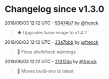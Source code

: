 # Changelog since v1.3.0

2018/06/03 12:12 UTC - [53474b7](https://github.com/hassio-addons/addon-example/commit/53474b728c6a3306753c7439dbcc0a7e7e840ddd) by [@frenck](https://github.com/frenck)
> :arrow_up: Upgrades base image to v1.4.2 

2018/06/03 12:12 UTC - [23a7bbb](https://github.com/hassio-addons/addon-example/commit/23a7bbbb4e50fa5528d1a12603685a2f28429e6e) by [@frenck](https://github.com/frenck)
> :shirt: Fixes shellcheck warnings 

2018/06/03 12:12 UTC - [21312da](https://github.com/hassio-addons/addon-example/commit/21312da33ba3629f6b4130c3e8bcfb3a8b20c132) by [@frenck](https://github.com/frenck)
> :rocket: Moves build-env to latest 

